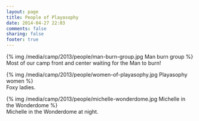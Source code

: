 ```yaml
---
layout: page
title: People of Playasophy
date: 2014-04-27 22:03
comments: false
sharing: false
footer: true
---
```

{% img /media/camp/2013/people/man-burn-group.jpg Man burn group %}  
Most of our camp front and center waiting for the Man to burn!

{% img /media/camp/2013/people/women-of-playasophy.jpg Playasophy women %}  
Foxy ladies.

{% img /media/camp/2013/people/michelle-wonderdome.jpg Michelle in the Wonderdome %}  
Michelle in the Wonderdome at night.

